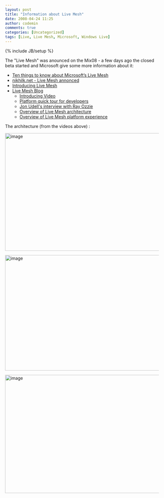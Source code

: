 ```yaml
---
layout: post
title: "Information about Live Mesh"
date: 2008-04-24 11:25
author: codemin
comments: true
categories: [Uncategorized]
tags: [Live, Live Mesh, Microsoft, Windows Live]
---
```

{% include JB/setup %}
<p>The &quot;Live Mesh&quot; was anounced on the Mix08 - a few days ago the closed beta started and Microsoft give some more information about it:</p>  <ul>   <li><a href="http://blogs.zdnet.com/microsoft/?p=1355">Ten things to know about Microsoft&#8217;s Live Mesh</a> </li>    <li><a href="http://www.nikhilk.net/Entry.aspx?id=193">nikhilk.net - Live Mesh annonced</a> </li>    <li><a href="http://dev.live.com/blogs/devlive/archive/2008/04/22/279.aspx">Introducing Live Mesh</a> </li>    <li><a href="http://blogs.msdn.com/livemesh/">Live Mesh Blog</a>       <ul>       <li><a href="http://www.mesh.com/Welcome/Tour.aspx">Introducing Video</a> </li>        <li><a href="http://www.mesh.com/Welcome/TourDeveloper.aspx">Platform quick tour for developers</a> </li>        <li><a href="http://channel9.msdn.com/showpost.aspx?postid=399578">Jon Udell's interview with Ray Ozzie</a> </li>        <li><a href="http://channel9.msdn.com/Showpost.aspx?postid=399577">Overview of Live Mesh architecture</a> </li>        <li><a href="http://www.on10.net/blogs/nic/Hands-on-with-Live-Mesh/">Overview of Live Mesh platform experience</a> </li>     </ul>   </li> </ul>  <p>The architecture (from the videos above) :</p>  <p><a href="http://code-inside.de/blog-in/wp-content/uploads/image19.png"><img style="border-top-width: 0px; border-left-width: 0px; border-bottom-width: 0px; border-right-width: 0px" height="384" alt="image" src="http://code-inside.de/blog-in/wp-content/uploads/image-thumb19.png" width="528" border="0" /></a> </p>  <p><a href="http://code-inside.de/blog-in/wp-content/uploads/image20.png"><img style="border-top-width: 0px; border-left-width: 0px; border-bottom-width: 0px; border-right-width: 0px" height="377" alt="image" src="http://code-inside.de/blog-in/wp-content/uploads/image-thumb20.png" width="527" border="0" /></a> </p>  <p><a href="http://code-inside.de/blog-in/wp-content/uploads/image21.png"><img style="border-top-width: 0px; border-left-width: 0px; border-bottom-width: 0px; border-right-width: 0px" height="386" alt="image" src="http://code-inside.de/blog-in/wp-content/uploads/image-thumb21.png" width="537" border="0" /></a></p>
